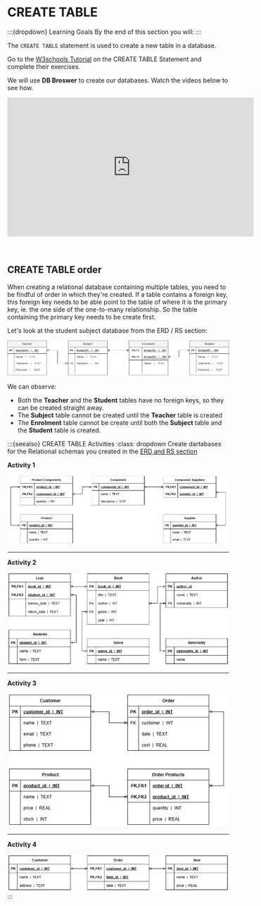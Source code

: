# CREATE TABLE

:::{dropdown} Learning Goals
By the end of this section you will:
:::

The `CREATE TABLE` statement is used to create a new table in a database.

Go to the [W3schools Tutorial](https://www.w3schools.com/sql/sql_create_table.asp) on the CREATE TABLE Statement and complete their exercises.

We will use **DB Broswer** to create our databases. Watch the videos below to see how.

<iframe width="560" height="315" src="https://www.youtube-nocookie.com/embed/videoseries?si=SJ5IvDs0oyw80qlb&amp;list=PLXCOpHy94WuakzGAJWupxrogCubmnBlyt" title="YouTube video player" frameborder="0" allow="accelerometer; autoplay; clipboard-write; encrypted-media; gyroscope; picture-in-picture; web-share" referrerpolicy="strict-origin-when-cross-origin" allowfullscreen></iframe><p>&nbsp;</p>

## CREATE TABLE order

When creating a relational database containing multiple tables, you need to be findful of order in which they're created. If a table contains a foreign key, this foreign key needs to be able point to the table of where it is the primary key, ie. the one side of the one-to-many relationship. So the table containing the primary key needs to be create first.

Let's look at the student subject database from the ERD / RS section:

![ERD/RS](../06_documentation/assets/11/erd_step_6.png)

We can observe:

- Both the **Teacher** and the **Student** tables have no foreign keys, so they can be created straight away.
- The **Subject** table cannot be created until the **Teacher** table is created
- The **Enrolment** table cannot be create until both the **Subject** table and the **Student** table is created.

:::{seealso} CREATE TABLE Activities
:class: dropdown
Create dartabases for the Relational schemas you created in the [ERD and RS section](../06_documentation/11_erd_rs.md)

**Activity 1**

![activity 1](../06_documentation/assets/11/erd_activity_1.png)

---

**Activity 2**

![activity 2](../06_documentation/assets/11/erd_activity_2.png)

---

**Activity 3**

![activity 3](../06_documentation/assets/11/erd_activity_3.png)

---

**Activity 4**

![activity 4](../06_documentation/assets/11/erd_activity_4.png)
:::
